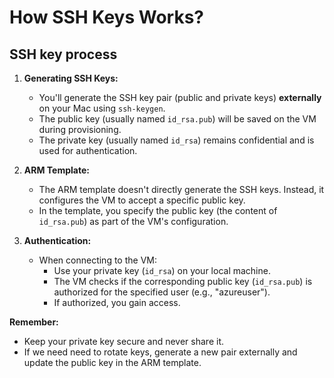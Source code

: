 # How SSH Keys Works?

## SSH key process

1. **Generating SSH Keys:**
   - You'll generate the SSH key pair (public and private keys) **externally** on your Mac using `ssh-keygen`.
   - The public key (usually named `id_rsa.pub`) will be saved on the VM during provisioning.
   - The private key (usually named `id_rsa`) remains confidential and is used for authentication.

2. **ARM Template:**
   - The ARM template doesn't directly generate the SSH keys. Instead, it configures the VM to accept a specific public key.
   - In the template, you specify the public key (the content of `id_rsa.pub`) as part of the VM's configuration.

3. **Authentication:**
   - When connecting to the VM:
     - Use your private key (`id_rsa`) on your local machine.
     - The VM checks if the corresponding public key (`id_rsa.pub`) is authorized for the specified user (e.g., "azureuser").
     - If authorized, you gain access.

**Remember:**

- Keep your private key secure and never share it.
- If we need need to rotate keys, generate a new pair externally and update the public key in the ARM template.
